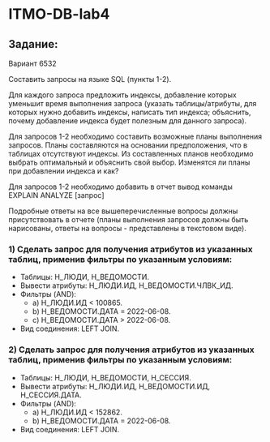 # ITMO-DB-lab4
## Задание:
Вариант 6532

Составить запросы на языке SQL (пункты 1-2).

Для каждого запроса предложить индексы, добавление которых уменьшит время выполнения запроса (указать таблицы/атрибуты, для которых нужно добавить индексы, написать тип индекса; объяснить, почему добавление индекса будет полезным для данного запроса).

Для запросов 1-2 необходимо составить возможные планы выполнения запросов. Планы составляются на основании предположения, что в таблицах отсутствуют индексы. Из составленных планов необходимо выбрать оптимальный и объяснить свой выбор.
Изменятся ли планы при добавлении индекса и как?

Для запросов 1-2 необходимо добавить в отчет вывод команды EXPLAIN ANALYZE [запрос]

Подробные ответы на все вышеперечисленные вопросы должны присутствовать в отчете (планы выполнения запросов должны быть нарисованы, ответы на вопросы - представлены в текстовом виде).


### 1) Сделать запрос для получения атрибутов из указанных таблиц, применив фильтры по указанным условиям:
- Таблицы: Н_ЛЮДИ, Н_ВЕДОМОСТИ.
- Вывести атрибуты: Н_ЛЮДИ.ИД, Н_ВЕДОМОСТИ.ЧЛВК_ИД.
- Фильтры (AND):
    - a) Н_ЛЮДИ.ИД < 100865.
    - b) Н_ВЕДОМОСТИ.ДАТА = 2022-06-08.
    - c) Н_ВЕДОМОСТИ.ДАТА > 2022-06-08.
- Вид соединения: LEFT JOIN.

### 2) Сделать запрос для получения атрибутов из указанных таблиц, применив фильтры по указанным условиям:
- Таблицы: Н_ЛЮДИ, Н_ВЕДОМОСТИ, Н_СЕССИЯ.
- Вывести атрибуты: Н_ЛЮДИ.ИД, Н_ВЕДОМОСТИ.ИД, Н_СЕССИЯ.ДАТА.
- Фильтры (AND):
   - a) Н_ЛЮДИ.ИД < 152862.
   - b) Н_ВЕДОМОСТИ.ДАТА = 2022-06-08.
- Вид соединения: LEFT JOIN.
